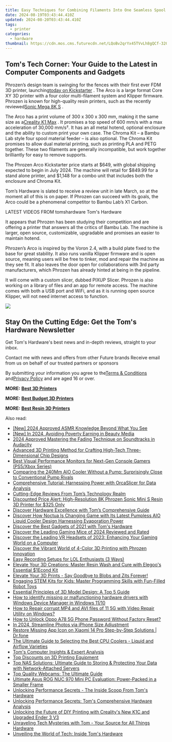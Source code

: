 ```yaml
---
title: Easy Techniques for Combining Filaments Into One Seamless Spool
date: 2024-08-19T03:43:44.410Z
updated: 2024-08-20T03:43:44.410Z
tags:
  - printer
categories:
  - hardware
thumbnail: https://cdn.mos.cms.futurecdn.net/LQoBv2qrYx45TVvLh8gQCf-320-80.png
---
```


## Tom's Tech Corner: Your Guide to the Latest in Computer Components and Gadgets

Phrozen’s design team is swinging for the fences with their first ever FDM 3D printer, launching[today on Kickstarter](https://www.kickstarter.com/projects/phrozenmake/phrozen-arco-3d-printer-larger-faster-more-colors?ref=buhshc) . The Arco is a large format Core XY 3D printer with a four color multi-filament system and Klipper firmware. Phrozen is known for high-quality resin printers, such as the recently reviewed[Sonic Mega 8K S](https://www.tomshardware.com/3d-printing/phrozen-sonic-mega-8k-s-review) .

 The Arco has a print volume of 300 x 300 x 300 mm, making it the same size as a[Creality K1 Max](https://www.tomshardware.com/reviews/creality-k1-max) . It promises a top speed of 600 mm/s with a max acceleration of 30,000 mm/s². It has an all metal hotend, optional enclosure and the ability to custom print your own case. The Chroma Kit – a Bambu Lab style four spool material feeder – is also optional. The Chroma Kit promises to allow dual material printing, such as printing PLA and PETG together. These two filaments are generally incompatible, but work together brilliantly for easy to remove supports.

 The Phrozen Arco Kickstarter price starts at $649, with global shipping expected to begin in July 2024\. The machine will retail for $849.99 for a stand alone printer, and $1,148 for a combo unit that includes both the enclosure and Chroma Kit.

 Tom’s Hardware is slated to receive a review unit in late March, so at the moment all of this is on paper. If Phrozen can succeed with its goals, the Arco could be a phenomenal competitor to Bambu Lab’s X1 Carbon.

 LATEST VIDEOS FROM tomshardware Tom's Hardware

 It appears that Phrozen has been studying their competition and are offering a printer that answers all the critics of Bambu Lab. The machine is larger, open source, customizable, upgradable and promises an easier to maintain hotend.

 Phrozen’s Arco is inspired by the Voron 2.4, with a build plate fixed to the base for great stability. It also runs vanilla Klipper firmware and is open source, meaning users will be free to tinker, mod and repair the machine as they see fit. It also leaves the door open for collaborations with 3rd party manufacturers, which Phrozen has already hinted at being in the pipeline.

 It will come with a custom slicer, dubbed PIXUP Slicer. Phrozen is also working on a library of files and an app for remote access. The machine comes with both a USB port and WiFi, and as it is running open source Klipper, will not need internet access to function.

<!-- affiliate ads begin -->
<a href="https://store.revouninstaller.com/order/checkout.php?PRODS=27889512&QTY=1&AFFILIATE=108875&CART=1"><img src="https://secure.avangate.com/images/merchant/4282ec8de8c9be897e7aff4aa231b1a4/728__90.jpg" border="0"></a>
<!-- affiliate ads end -->
## Stay On the Cutting Edge: Get the Tom's Hardware Newsletter

 Get Tom's Hardware's best news and in-depth reviews, straight to your inbox.

 Contact me with news and offers from other Future brands  Receive email from us on behalf of our trusted partners or sponsors

 By submitting your information you agree to the[Terms & Conditions](https://futureplc.com/terms-conditions/) and[Privacy Policy](https://futureplc.com/privacy-policy/) and are aged 16 or over.

**MORE:** [**Best 3D Printers**](https://www.tomshardware.com/best-picks/best-3d-printers)

**MORE:** [**Best Budget 3D Printers**](https://www.tomshardware.com/best-picks/best-budget-3d-printers)

**MORE:** [**Best Resin 3D Printers**](https://www.tomshardware.com/best-picks/best-resin-3d-printers)


<ins class="adsbygoogle"
     style="display:block"
     data-ad-format="autorelaxed"
     data-ad-client="ca-pub-7571918770474297"
     data-ad-slot="1223367746"></ins>



<ins class="adsbygoogle"
     style="display:block"
     data-ad-client="ca-pub-7571918770474297"
     data-ad-slot="8358498916"
     data-ad-format="auto"
     data-full-width-responsive="true"></ins>

<span class="atpl-alsoreadstyle">Also read:</span>
<div><ul>
<li><a href="https://facebook-video-share.techidaily.com/new-2024-approved-asmr-knowledge-beyond-what-you-see/"><u>[New] 2024 Approved  ASMR Knowledge  Beyond What You See</u></a></li>
<li><a href="https://facebook-video-share.techidaily.com/new-in-2024-avoiding-poverty-earning-in-beauty-media/"><u>[New] In 2024, Avoiding Poverty  Earning in Beauty Media</u></a></li>
<li><a href="https://extra-skills.techidaily.com/2024-approved-mastering-the-fading-technique-on-soundtracks-in-audacity/"><u>2024 Approved  Mastering the Fading Technique on Soundtracks in Audacity</u></a></li>
<li><a href="https://hardware-tips.techidaily.com/advanced-3d-printing-method-for-crafting-high-tech-three-dimensional-chip-designs/"><u>Advanced 3D Printing Method for Crafting High-Tech Three-Dimensional Chip Designs</u></a></li>
<li><a href="https://hardware-tips.techidaily.com/best-visual-performance-monitors-for-next-gen-console-gamers-ps5xbox-series/"><u>Best Visual Performance Monitors for Next-Gen Console Gamers (PS5/Xbox Series)</u></a></li>
<li><a href="https://hardware-tips.techidaily.com/comparing-the-240mm-aio-cooler-without-a-pump-surprisingly-close-to-conventional-pump-rivals/"><u>Comparing the 240Mm AIO Cooler Without a Pump: Surprisingly Close to Conventional Pump Rivals</u></a></li>
<li><a href="https://hardware-tips.techidaily.com/comprehensive-tutorial-harnessing-power-with-orcaslicer-for-data-analysis/"><u>Comprehensive Tutorial: Harnessing Power with OrcaSlicer for Data Analysis</u></a></li>
<li><a href="https://hardware-tips.techidaily.com/cutting-edge-reviews-from-toms-technology-realm/"><u>Cutting-Edge Reviews From Tom’s Technology Realm</u></a></li>
<li><a href="https://hardware-tips.techidaily.com/discounted-price-alert-high-resolution-8k-phrozen-sonic-mini-s-resin-3d-printer-for-325-only/"><u>Discounted Price Alert: High-Resolution 8K Phrozen Sonic Mini S Resin 3D Printer for $325 Only</u></a></li>
<li><a href="https://hardware-tips.techidaily.com/discover-hardware-excellence-with-toms-comprehensive-guide/"><u>Discover Hardware Excellence with Tom’s Comprehensive Guide</u></a></li>
<li><a href="https://hardware-tips.techidaily.com/discover-how-noctua-is-changing-game-with-its-latest-pumpless-aio-liquid-cooler-design-harnessing-evaporation-power/"><u>Discover How Noctua Is Changing Game with Its Latest Pumpless AIO Liquid Cooler Design Harnessing Evaporation Power</u></a></li>
<li><a href="https://hardware-tips.techidaily.com/discover-the-best-gadgets-of-2021-with-toms-hardware/"><u>Discover the Best Gadgets of 2021 with Tom's Hardware</u></a></li>
<li><a href="https://hardware-tips.techidaily.com/discover-the-leading-gaming-mice-of-2024-reviewed-and-rated/"><u>Discover the Leading Gaming Mice of 2024 Reviewed and Rated</u></a></li>
<li><a href="https://hardware-tips.techidaily.com/discover-the-leading-vr-headsets-of-2023-enhancing-your-gaming-world-on-a-computer/"><u>Discover the Leading VR Headsets of 2023: Enhancing Your Gaming World on a Computer</u></a></li>
<li><a href="https://hardware-tips.techidaily.com/discover-the-vibrant-world-of-4-color-3d-printing-with-phrozen-innovation/"><u>Discover the Vibrant World of 4-Color 3D Printing with Phrozen Innovation</u></a></li>
<li><a href="https://screen-mirroring-recording.techidaily.com/easy-recording-setups-for-lol-enthusiasts-3-ways/"><u>Easy Recording Setups for LOL Enthusiasts (3 Ways)</u></a></li>
<li><a href="https://hardware-tips.techidaily.com/elevate-your-3d-creations-master-resin-wash-and-cure-with-elegoos-essential-1econd-kit/"><u>Elevate Your 3D Creations: Master Resin Wash and Cure with Elegoo's Essential $1Econd Kit</u></a></li>
<li><a href="https://hardware-tips.techidaily.com/1723125186683-elevate-your-3d-prints-say-goodbye-to-blobs-and-zits-forever/"><u>Elevate Your 3D Prints - Say Goodbye to Blobs and Zits Forever!</u></a></li>
<li><a href="https://hardware-tips.techidaily.com/engaging-stem-kits-for-kids-master-programming-skills-with-fun-filled-robot-toys/"><u>Engaging STEM Kits for Kids: Master Programming Skills with Fun-Filled Robot Toys</u></a></li>
<li><a href="https://hardware-tips.techidaily.com/essential-principles-of-3d-model-design-a-top-5-guide/"><u>Essential Principles of 3D Model Design: A Top 5 Guide</u></a></li>
<li><a href="https://blog-min.techidaily.com/how-to-identify-missing-or-malfunctioning-hardware-drivers-with-windows-device-manager-in-windows-1110-by-drivereasy-guide/"><u>How to identify missing or malfunctioning hardware drivers with Windows Device Manager in Windows 11/10</u></a></li>
<li><a href="https://blog-min.techidaily.com/how-to-repair-corrupt-mp4-and-avi-files-of-11-5g-with-video-repair-utility-on-windows-by-stellar-video-repair-mobile-video-repair/"><u>How to Repair corrupt MP4 and AVI files of 11 5G with Video Repair Utility on Windows?</u></a></li>
<li><a href="https://easy-unlock-android.techidaily.com/how-to-unlock-oppo-a78-5g-phone-password-without-factory-reset-by-drfone-android/"><u>How to Unlock Oppo A78 5G Phone Password Without Factory Reset?</u></a></li>
<li><a href="https://some-skills.techidaily.com/in-2024-streamline-photos-via-iphone-size-adjustment/"><u>In 2024, Streamline Photos via iPhone Size Adjustment</u></a></li>
<li><a href="https://howto.techidaily.com/restore-missing-app-icon-on-xiaomi-14-pro-step-by-step-solutions-drfone-by-drfone-fix-android-problems-fix-android-problems/"><u>Restore Missing App Icon on Xiaomi 14 Pro Step-by-Step Solutions | Dr.fone</u></a></li>
<li><a href="https://hardware-tips.techidaily.com/the-ultimate-guide-to-selecting-the-best-cpu-coolers-liquid-and-airflow-varieties/"><u>The Ultimate Guide to Selecting the Best CPU Coolers - Liquid and Airflow Varieties</u></a></li>
<li><a href="https://hardware-tips.techidaily.com/toms-computer-insights-and-expert-analysis/"><u>Tom's Computer Insights & Expert Analysis</u></a></li>
<li><a href="https://hardware-tips.techidaily.com/top-discounts-on-3d-printing-equipment/"><u>Top Discounts on 3D Printing Equipment</u></a></li>
<li><a href="https://hardware-tips.techidaily.com/top-nas-solutions-ultimate-guide-to-storing-and-protecting-your-data-with-network-attached-servers/"><u>Top NAS Solutions: Ultimate Guide to Storing & Protecting Your Data with Network-Attached Servers</u></a></li>
<li><a href="https://hardware-tips.techidaily.com/top-quality-webcams-the-ultimate-guide/"><u>Top Quality Webcams: The Ultimate Guide</u></a></li>
<li><a href="https://hardware-reviews.techidaily.com/ultimate-asus-rog-nuc-970-mini-pc-evaluation-power-packed-in-a-smaller-frame/"><u>Ultimate Asus ROG NUC 970 Mini PC Evaluation: Power-Packed in a Smaller Frame</u></a></li>
<li><a href="https://hardware-tips.techidaily.com/unlocking-performance-secrets-the-inside-scoop-from-toms-hardware/"><u>Unlocking Performance Secrets - The Inside Scoop From Tom's Hardware</u></a></li>
<li><a href="https://hardware-tips.techidaily.com/unlocking-performance-secrets-toms-comprehensive-hardware-analysis/"><u>Unlocking Performance Secrets: Tom's Comprehensive Hardware Analysis</u></a></li>
<li><a href="https://hardware-tips.techidaily.com/unlocking-the-future-of-diy-printing-with-crealitys-new-k1c-and-upgraded-ender-3-v3/"><u>Unlocking the Future of DIY Printing with Creality's New K1C and Upgraded Ender 3 V3</u></a></li>
<li><a href="https://hardware-tips.techidaily.com/unraveling-tech-mysteries-with-tom-your-source-for-all-things-hardware/"><u>Unraveling Tech Mysteries with Tom - Your Source for All Things Hardware</u></a></li>
<li><a href="https://hardware-tips.techidaily.com/unveiling-the-world-of-tech-inside-toms-hardware/"><u>Unveiling the World of Tech: Inside Tom's Hardware</u></a></li>
</ul></div>
